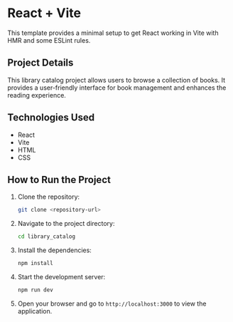# React + Vite
This template provides a minimal setup to get React working in Vite with HMR and some ESLint rules.

## Project Details
This library catalog project allows users to browse a collection of books. It provides a user-friendly interface for book management and enhances the reading experience.

## Technologies Used
- React
- Vite
- HTML
- CSS

## How to Run the Project
1. Clone the repository:
   ```bash
   git clone <repository-url>
   ```
2. Navigate to the project directory:
   ```bash
   cd library_catalog
   ```
3. Install the dependencies:
   ```bash
   npm install
   ```
4. Start the development server:
   ```bash
   npm run dev
   ```
5. Open your browser and go to `http://localhost:3000` to view the application.

